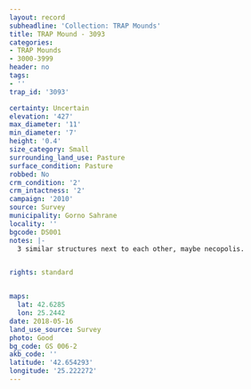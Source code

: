 ```yaml
---
layout: record
subheadline: 'Collection: TRAP Mounds'
title: TRAP Mound - 3093
categories:
- TRAP Mounds
- 3000-3999
header: no
tags:
- ''
trap_id: '3093'

certainty: Uncertain
elevation: '427'
max_diameter: '11'
min_diameter: '7'
height: '0.4'
size_category: Small
surrounding_land_use: Pasture
surface_condition: Pasture
robbed: No
crm_condition: '2'
crm_intactness: '2'
campaign: '2010'
source: Survey
municipality: Gorno Sahrane
locality: ''
bgcode: DS001
notes: |-
  3 similar structures next to each other, maybe necopolis.


rights: standard


maps:
  lat: 42.6285
  lon: 25.2442
date: 2018-05-16
land_use_source: Survey
photo: Good
bg_code: GS 006-2
akb_code: ''
latitude: '42.654293'
longitude: '25.222272'
---
```

